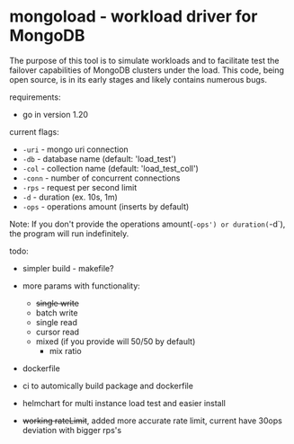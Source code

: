# mongoload - workload driver for MongoDB 


The purpose of this tool is to simulate workloads and to facilitate test the failover capabilities of MongoDB clusters under the load. This code, being open source, is in its early stages and likely contains numerous bugs.

requirements:
* go in version 1.20 

current flags:

* `-uri` - mongo uri connection
* `-db` - database name (default: 'load_test')
* `-col` - collection name (default: 'load_test_coll')
* `-conn` - number of concurrent connections
* `-rps` - request per second limit
* `-d` - duration (ex. 10s, 1m) 
* `-ops` - operations amount (inserts by default)

Note:
If you don't provide the operations amount(`-ops') or duration(`-d`), the program will run indefinitely.


todo:
* simpler build - makefile?
* more params with functionality:
    * ~~single write~~
    * batch write
    * single read
    * cursor read
    * mixed (if you provide will 50/50 by default)
        * mix ratio

* dockerfile
* ci to automically build package and dockerfile

* helmchart for multi instance load test and easier install

* ~~working rateLimit~~, added more accurate rate limit, current have 30ops deviation with bigger rps's
